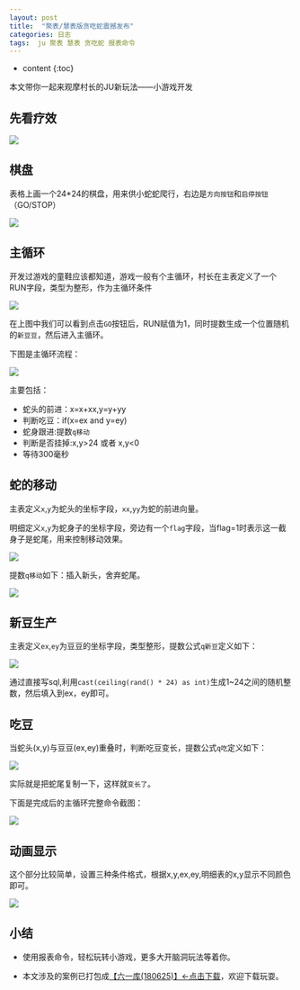 ```yaml
---
layout: post
title:  "聚表/慧表版贪吃蛇震撼发布"
categories: 日志
tags:  ju 聚表 慧表 贪吃蛇 报表命令
---
```


* content
{:toc}

本文带你一起来观摩村长的JU新玩法——小游戏开发

## 先看疗效
![](/img/ju4-1.gif)

## 棋盘
表格上画一个24*24的棋盘，用来供小蛇蛇爬行，右边是`方向按钮`和`启停按钮`（GO/STOP）

![](/img/ju4-2.jpg)

## 主循环
开发过游戏的童鞋应该都知道，游戏一般有个主循环，村长在主表定义了一个RUN字段，类型为整形，作为主循环条件

![](/img/ju4-3.jpg)

在上图中我们可以看到点击`GO`按钮后，RUN赋值为1，同时提数生成一个位置随机的`新豆豆`，然后进入主循环。

下图是主循环流程：

![](/img/ju4-6.jpg)

主要包括：

* 蛇头的前进：x=x+xx,y=y+yy
* 判断吃豆：if(x=ex and y=ey)
* 蛇身跟进:提数`q移动`
* 判断是否挂掉:x,y>24 或者 x,y<0
* 等待300毫秒

## 蛇的移动
主表定义`x`,`y`为蛇头的坐标字段，`xx`,`yy`为蛇的前进向量。

明细定义`x`,`y`为蛇身子的坐标字段，旁边有一个`flag`字段，当flag=1时表示这一截身子是蛇尾，用来控制移动效果。

![](/img/ju4-5.jpg)

提数`q移动`如下：插入新头，舍弃蛇尾。

![](/img/ju4-7.jpg)

## 新豆生产
主表定义`ex`,`ey`为豆豆的坐标字段，类型整形，提数公式`q新豆`定义如下：

![](/img/ju4-4.jpg)

通过直接写sql,利用`cast(ceiling(rand() * 24) as int)`生成1~24之间的随机整数，然后填入到ex，ey即可。

## 吃豆
当蛇头(x,y)与豆豆(ex,ey)重叠时，判断吃豆变长，提数公式`q吃`定义如下：

![](/img/ju4-8.jpg)

实际就是把蛇尾复制一下，这样就`变长了`。

下面是完成后的主循环完整命令截图：

![](/img/ju4-9.jpg)

## 动画显示
这个部分比较简单，设置三种条件格式，根据x,y,ex,ey,明细表的x,y显示不同颜色即可。

![](/img/ju4-10.jpg)

## 小结
* 使用报表命令，轻松玩转小游戏，更多大开脑洞玩法等着你。

* 本文涉及的案例已打包成[【六一库(180625)】←点击下载](/files/61data180625.zip)，欢迎下载玩耍。
